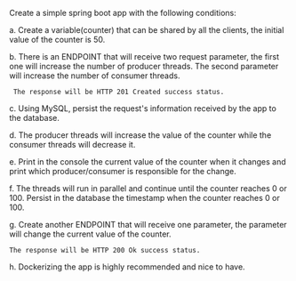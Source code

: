 

Create a simple spring boot app with the following conditions:


a. Create a variable(counter) that can be shared by all the clients, the initial value of the counter is 50.

b. There is an ENDPOINT that will receive two request parameter, the first one will increase the number of producer threads. The second parameter will increase the number of consumer threads.

     The response will be HTTP 201 Created success status.

c. Using MySQL, persist the request's information received by the app to the database.

d. The producer threads will increase the value of the counter while the consumer threads will decrease it. 

e. Print in the console the current value of the counter when it changes and print which producer/consumer is responsible for the change.

f. The threads will run in parallel and continue until the counter reaches 0 or 100. Persist in the database the timestamp when the counter reaches 0 or 100.

g. Create another ENDPOINT that will receive one parameter, the parameter will change the current value of the counter.

	The response will be HTTP 200 Ok success status.

h. Dockerizing the app is highly recommended and nice to have.
